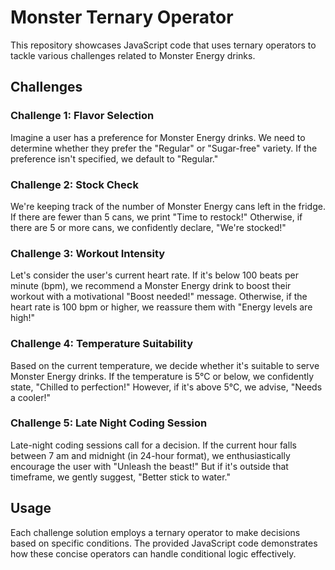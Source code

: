 # Monster Ternary Operator

This repository showcases JavaScript code that uses ternary operators to tackle various challenges related to Monster Energy drinks.

## Challenges

### Challenge 1: Flavor Selection
Imagine a user has a preference for Monster Energy drinks. We need to determine whether they prefer the "Regular" or "Sugar-free" variety. If the preference isn't specified, we default to "Regular."

### Challenge 2: Stock Check
We're keeping track of the number of Monster Energy cans left in the fridge. If there are fewer than 5 cans, we print "Time to restock!" Otherwise, if there are 5 or more cans, we confidently declare, "We're stocked!"

### Challenge 3: Workout Intensity
Let's consider the user's current heart rate. If it's below 100 beats per minute (bpm), we recommend a Monster Energy drink to boost their workout with a motivational "Boost needed!" message. Otherwise, if the heart rate is 100 bpm or higher, we reassure them with "Energy levels are high!"

### Challenge 4: Temperature Suitability
Based on the current temperature, we decide whether it's suitable to serve Monster Energy drinks. If the temperature is 5°C or below, we confidently state, "Chilled to perfection!" However, if it's above 5°C, we advise, "Needs a cooler!"

### Challenge 5: Late Night Coding Session
Late-night coding sessions call for a decision. If the current hour falls between 7 am and midnight (in 24-hour format), we enthusiastically encourage the user with "Unleash the beast!" But if it's outside that timeframe, we gently suggest, "Better stick to water."

## Usage
Each challenge solution employs a ternary operator to make decisions based on specific conditions. The provided JavaScript code demonstrates how these concise operators can handle conditional logic effectively.

